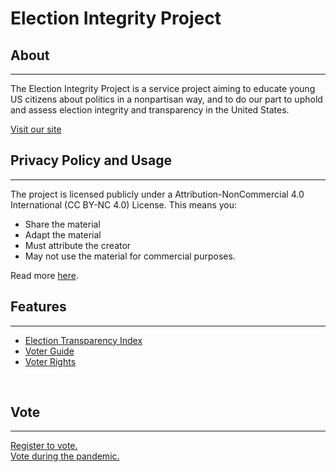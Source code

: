 # Election Integrity Project

## About
___
The Election Integrity Project is a service project aiming to educate young US citizens about politics in a nonpartisan way, and to do our part to uphold and assess election integrity and transparency in the United States.

[Visit our site](www.electionintegrity.us/)

## Privacy Policy and Usage
___
The project is licensed publicly under a Attribution-NonCommercial 4.0
International (CC BY-NC 4.0) License. This means you:
* Share the material
* Adapt the material
* Must attribute the creator
* May not use the material for commercial purposes.

Read more [here](https://creativecommons.org/licenses/by-nc/4.0/).

## Features
___
* [Election Transparency Index](www.electionintegrity.us/transparency)
* [Voter Guide](www.electionintegrity.us/handbook/voterguide)
* [Voter Rights](www.electionintegrity.us/handbook/rights)

<br>

## Vote
___
[Register to vote.](www.electionintegrity.us/handbook/register) <br>
[Vote during the pandemic.](www.electionintegrity.us/handbook/covid)

